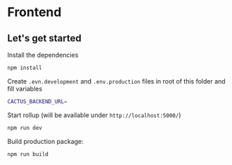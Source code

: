 # Frontend

## Let's get started

Install the dependencies

```bash
npm install
```

Create `.evn.development` and `.env.production` files in root of this folder and fill variables

```bash
CACTUS_BACKEND_URL=
```

Start rollup (will be available under `http://localhost:5000/`)

```bash
npm run dev
```

Build production package: 

```bash
npm run build
```
